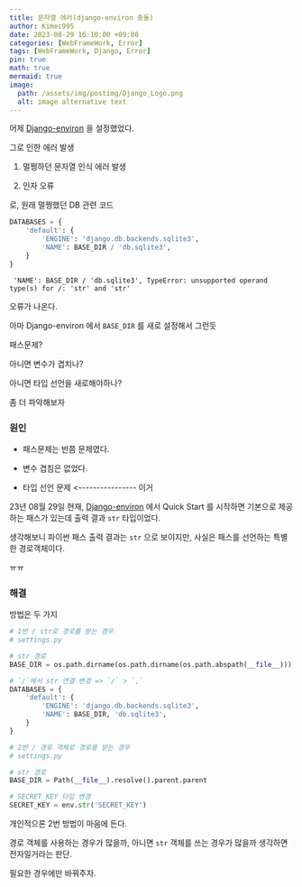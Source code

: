 ```yaml
---
title: 문자열 에러(django-environ 충돌)
author: Kimec995
date: 2023-08-29 16:10:00 +09:00
categories: [WebFrameWork, Error]
tags: [WebFrameWork, Django, Error]
pin: true
math: true
mermaid: true
image: 
  path: /assets/img/postimg/Django_Logo.png
  alt: image alternative text
---
```


어제 [Django-environ](https://django-environ.readthedocs.io/en/latest/quickstart.html) 을 설정했었다.

그로 인한 에러 발생

1. 멀쩡하던 문자열 인식 에러 발생

2. 인자 오류

로, 원래 멀쩡했던 DB 관련 코드


```python
DATABASES = {
    'default': {
        'ENGINE': 'django.db.backends.sqlite3',
        'NAME': BASE_DIR / 'db.sqlite3',
    }
}
```

` 'NAME': BASE_DIR / 'db.sqlite3', TypeError: unsupported operand type(s) for /: 'str' and 'str'`

오류가 나온다.

아마 Django-environ 에서 `BASE_DIR` 를 새로 설정해서 그런듯

패스문제?

아니면 변수가 겹치나?

아니면 타입 선언을 새로해야하나?

좀 더 파악해보자

### 원인

- 패스문제는 반쯤 문제였다.

- 변수 겹침은 없었다.

- 타입 선언 문제 <---------------- 이거

23년 08월 29일 현재, [Django-environ](https://django-environ.readthedocs.io/en/latest/quickstart.html) 에서 Quick Start 를 시작하면 기본으로 제공하는 패스가 있는데 출력 결과 `str` 타입이었다.

생각해보니 파이썬 패스 출력 결과는 `str` 으로 보이지만, 사실은 패스를 선언하는 특별한 경로객체이다.

ㅠㅠ

### 해결

방법은 두 가지


```python
# 1번 / str로 경로를 받는 경우
# settings.py

# str 경로
BASE_DIR = os.path.dirname(os.path.dirname(os.path.abspath(__file__)))

# `/`에서 str 연결 변경 => `/` > `,`
DATABASES = {
    'default': {
        'ENGINE': 'django.db.backends.sqlite3',
        'NAME': BASE_DIR, 'db.sqlite3',
    }
}
```


```python
# 2번 / 경로 객체로 경로를 받는 경우
# settings.py

# str 경로
BASE_DIR = Path(__file__).resolve().parent.parent

# SECRET_KEY 타입 변경
SECRET_KEY = env.str('SECRET_KEY')
```

개인적으론 2번 방법이 마음에 든다.

경로 객체를 사용하는 경우가 많을까, 아니면 `str` 객체를 쓰는 경우가 많을까 생각하면 전자일거라는 판단.

필요한 경우에만 바꿔주자.